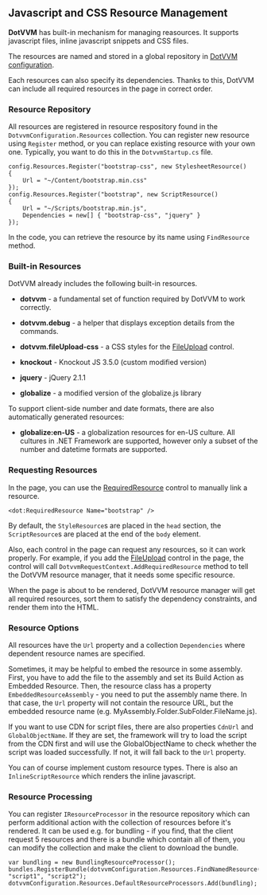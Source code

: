 ## Javascript and CSS Resource Management

**DotVVM** has built-in mechanism for managing reasources. It supports javascript files, inline javascript snippets and CSS files.

The resources are named and stored in a global repository in [DotVVM configuration](/docs/tutorials/basics-configuration/{branch}). 

Each resources can also specify its dependencies. Thanks to this, DotVVM can include all required resources in the page in correct order.


### Resource Repository

All resources are registered in resource respository found in the `DotvvmConfiguration.Resources` collection. 
You can register new resource using `Register` method, or you can replace existing resource with your own one. Typically, you want to
do this in the `DotvvmStartup.cs` file.

```CSHARP
config.Resources.Register("bootstrap-css", new StylesheetResource()
{
    Url = "~/Content/bootstrap.min.css"
});
config.Resources.Register("bootstrap", new ScriptResource()
{
    Url = "~/Scripts/bootstrap.min.js",
    Dependencies = new[] { "bootstrap-css", "jquery" }
});
```

In the code, you can retrieve the resource by its name using `FindResource` method.


### Built-in Resources

DotVVM already includes the following built-in resources. 

* **dotvvm** - a fundamental set of function required by DotVVM to work correctly.

* **dotvvm.debug** - a helper that displays exception details from the commands.

* **dotvvm.fileUpload-css** - a CSS styles for the [FileUpload](/docs/controls/FileUpload/{branch}) control.

* **knockout** - Knockout JS 3.5.0 (custom modified version)

* **jquery** - jQuery 2.1.1

* **globalize** - a modified version of the globalize.js library

To support client-side number and date formats, there are also automatically generated resources:

* **globalize:en-US** - a globalization resources for en-US culture. All cultures in .NET Framework are supported, 
however only a subset of the number and datetime formats are supported.


### Requesting Resources

In the page, you can use the [RequiredResource](/docs/controls/builtin/RequiredResource/{branch}) control to manually link a resource.

```DOTHTML
<dot:RequiredResource Name="bootstrap" />
```

By default, the `StyleResource`s are placed in the `head` section, the `ScriptResource`s are placed at the end of the `body` element.

Also, each control in the page can request any resources, so it can work properly. For example, if you add the [FileUpload](/docs/controls/FileUpload/{branch}) control in the page,
the control will call `DotvvmRequestContext.AddRequiredResource` method to tell the DotVVM resource manager, that it needs some specific resource.

When the page is about to be rendered, DotVVM resource manager will get all required resources, sort them to satisfy the dependency constraints, 
and render them into the HTML.


### Resource Options

All resources have the `Url` property and a collection `Dependencies` where dependent resource names are specified.

Sometimes, it may be helpful to embed the resource in some assembly. First, you have to add the file to the assembly and set its Build Action as Embedded Resource.
Then, the resource class has a property `EmbeddedResourceAssembly` - you need to put the assembly name there.
In that case, the `Url` property will not contain the resource URL, but the embedded resource name (e.g. MyAssembly.Folder.SubFolder.FileName.js).

If you want to use CDN for script files, there are also properties `CdnUrl` and `GlobalObjectName`. If they are set, the framework will try to load the 
script from the CDN first and will use the GlobalObjectName to check whether the script was loaded successfully. If not, it will fall back to the `Url` property.

You can of course implement custom resource types. There is also an `InlineScriptResource` which renders the inline javascript.


### Resource Processing

You can register `IResourceProcessor` in the resource repository which can perform additional action with the collection of resources before it's rendered. 
It can be used e.g. for bundling - if you find, that the client request 5 resources and there is a bundle which contain all of them, you can modify 
the collection and make the client to download the bundle.

```CSHARP
var bundling = new BundlingResourceProcessor();
bundles.RegisterBundle(dotvvmConfiguration.Resources.FindNamedResource("myBundle"), "script1", "script2");
dotvvmConfiguration.Resources.DefaultResourceProcessors.Add(bundling);
```
